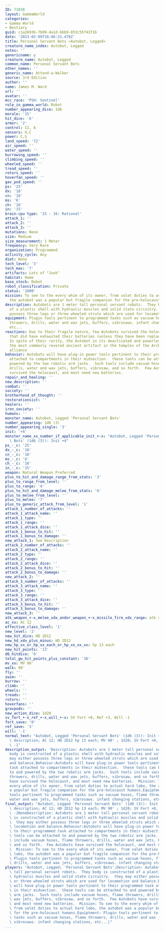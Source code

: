 ```yaml
---
ID: 71030
layout: GammaWorld
categories:
- Gamma World
- Bestiary
guid: c1a26936-7b08-4a1d-bbb9-853c55f4371b
date: '2023-02-09T16:46:31.476Z'
title: Personal Servant Bots «Autobot, Legged»
creature_name_index: Autobot, Legged
notes: ''
genericname: y
creature_name: Autobot, Legged
common_name: Personal Servant Bots
other_names: ''
generic_name: Attend-a-Walker
source: 3rd Edition
author: ''
name: James M. Ward
url: ''
avatar: ''
mcc_race: 'PSH: Sentinel'
role_in_gamma_world: Robot
number_appearing_dice: 1d6
morale: '15'
hit_dice: '6'
armor: '2'
control: II, A
sensors: H,C
power: C,S
land_speed: '72'
air_speed: ''
water_speed: ''
burrowing_speed: ''
climbing_speed: ''
wheeled_speed: ''
tread_speed: ''
rotors_speed: ''
hoverfan_speed: ''
gav_pod_speed: ''
ps: '25'
dx: '18'
cn: '16'
ms: '6'
ch: '16'
in: '15'
brain-cpu type: '15 - 16: Rational'
attack_1: ''
attack_2: ''
attack_3: ''
mutations: None
size: Medium
size_measurement: 1 Meter
frequency: Very Rare
organization: Programmed
activity_cycle: Any
diet: None
tech_level: '3'
tech_max: '7'
artifacts: Lots of "Junk"
habitat: Home
base_stock: Robot
robot_classification: Private
status: '1000'
mission: To see to the every whim of its owner, from valet duties to actual hard labo,
  the autobot was a popular but fragile companion for the pre-holocaust humans.
description: Autobots are 1 meter tall personal servant robots.  They body is constructed
  of a plastic shell with hydraulic muscles and solid state circuitry.  they may either
  possess three legs or three wheeled struts which are used for locomotion and balance.
equipment: Plugin tools pertinent to programmed tasks such as vacuum hoses, flame
  throwers, drills, water and wax jets, buffers, vibrosaws. infant changing stations,
  etc...
reactions: Due to their fragile nature, few Autobots survived the holocaust, and those
  that did have exhausted their batteries (unless they have been replaced since then).
  In spite of their rarity, the Autobot in its deactivated and powerless state is
  the most commonly revered ancient artifact in the temples of the Archivist cryptic
  alliance
behavior: Autobots will have plug-in power tools pertinent to their programmed task
  attached to compartments in their midsection.  these tools can be attached to and
  powered by the two robotic arm jacks.  Such tools include vacuum hoses, flame throwers,
  drills, water and wax jets, buffers, vibrosaw, and so forth.  Few Autobots have
  survived the holocaust, and most need new batteries.
repair_and_healing: ''
new_description: ''
combat: ''
society: ''
brotherhood_of_thought: ''
restorationsist: ''
healers: ''
iron_society: ''
humans: ''
monster_name: Autobot, Legged 'Personal Servant Bots'
number_appearing: 1d6 (3)
number_appearing_single: '3'
init: '+4'
monster_name_xx_number_if_applicable_init_+-x: "Autobot, Legged 'Personal Servant\
  \ Bots' (1d6 (3)): Init +4"
ps_-_c: '25'
dx_-_c: '18'
cn_-_c: '16'
ms_-_c: '6'
ch_-_c: '16'
in_-_c: '15'
weapon: Natural Weapon Preferred
plus_to_hit_and_damage_range_from_stats: '3'
plus_to_range_from_level: ''
plus_to_range: '4'
plus_to_hit_and_damage_melee_from_stats: '6'
plus_to_melee_from_level: ''
plus_to_melee: '7'
plus_to_generic_attack_from_level: '1'
attack_1_number_of_attacks: ''
attack_1_attack_name: ''
attack_1_type: ''
attack_1_range: ''
attack_1_attack_dice: ''
attack_1_bonus_to_hit: ''
attack_1_bonus_to_damage: ''
new_attack_1: See Description
attack_2_number_of_attacks: ''
attack_2_attack_name: ''
attack_2_type: ''
attack_2_range: ''
attack_2_attack_dice: ''
attack_2_bonus_to_hit: ''
attack_2_bonus_to_damage: ''
new_attack_2: ''
attack_3_number_of_attacks: ''
attack_3_attack_name: ''
attack_3_type: ''
attack_3_range: ''
attack_3_attack_dice: ''
attack_3_bonus_to_hit: ''
attack_3_bonus_to_damage: ''
new_attack_3: ''
atk_weapon_+-x_melee_xdx_andor_weapon_+-x_missile_fire_xdx_range: atk see description
ac_xx: AC 12
effective_class_level: '1'
new_level: '2'
new_hit_dice: HD 2D12
new_hd_xdx_plus_minus: HD 2D12
new_hp_xx_or_hp_xx_each_or_hp_xx_xx_xx: hp 13 each
new_hit_points: '13'
d6_hitdice: '6'
total_gw_hit_points_plus_constant: '36'
mv_xx: MV 90'
walk: 90'
fly: ''
swim: ''
burrow: ''
climb: ''
wheels: ''
treads: ''
rotors: ''
hoverfans: ''
gravpods: ''
new_action_dice: 1d20
sv_fort_+-x_ref_+-x_will_+-x: SV Fort +0, Ref +3, Will -1
fort_save: '0'
ref_save: '3'
will: '-1'
normal_text: "Autobot, Legged 'Personal Servant Bots' (1d6 (3)): Init +4; atk see\
  \ description; AC 12; HD 2D12 hp 13 each; MV 90' ; 1d20; SV Fort +0, Ref +3, Will\
  \ -1"
description_output: 'Description: Autobots are 1 meter tall personal servant robots.  They
  body is constructed of a plastic shell with hydraulic muscles and solid state circuitry.  they
  may either possess three legs or three wheeled struts which are used for locomotion
  and balance.Behavior:Autobots will have plug-in power tools pertinent to their programmed
  task attached to compartments in their midsection.  these tools can be attached
  to and powered by the two robotic arm jacks.  Such tools include vacuum hoses, flame
  throwers, drills, water and wax jets, buffers, vibrosaw, and so forth.  Few Autobots
  have survived the holocaust, and most need new batteries.  Mission: To see to the
  every whim of its owner, from valet duties to actual hard labo, the autobot was
  a popular but fragile companion for the pre-holocaust humans.Equiptment: Plugin
  tools pertinent to programmed tasks such as vacuum hoses, flame throwers, drills,
  water and wax jets, buffers, vibrosaws. infant changing stations, etc...'
final_output: "Autobot, Legged 'Personal Servant Bots' (1d6 (3)): Init +4; atk see\
  \ description; AC 12; HD 2D12 hp 13 each; MV 90' ; 1d20; SV Fort +0, Ref +3, Will\
  \ -1NoneDescription: Autobots are 1 meter tall personal servant robots.  They body\
  \ is constructed of a plastic shell with hydraulic muscles and solid state circuitry.\
  \  they may either possess three legs or three wheeled struts which are used for\
  \ locomotion and balance.Behavior:Autobots will have plug-in power tools pertinent\
  \ to their programmed task attached to compartments in their midsection.  these\
  \ tools can be attached to and powered by the two robotic arm jacks.  Such tools\
  \ include vacuum hoses, flame throwers, drills, water and wax jets, buffers, vibrosaw,\
  \ and so forth.  Few Autobots have survived the holocaust, and most need new batteries.\
  \  Mission: To see to the every whim of its owner, from valet duties to actual hard\
  \ labo, the autobot was a popular but fragile companion for the pre-holocaust humans.Equiptment:\
  \ Plugin tools pertinent to programmed tasks such as vacuum hoses, flame throwers,\
  \ drills, water and wax jets, buffers, vibrosaws. infant changing stations, etc..."
players: "Autobot, Legged; 'Personal Servant Bots';Description: Autobots are 1 meter\
  \ tall personal servant robots.  They body is constructed of a plastic shell with\
  \ hydraulic muscles and solid state circuitry.  they may either possess three legs\
  \ or three wheeled struts which are used for locomotion and balance.Behavior:Autobots\
  \ will have plug-in power tools pertinent to their programmed task attached to compartments\
  \ in their midsection.  these tools can be attached to and powered by the two robotic\
  \ arm jacks.  Such tools include vacuum hoses, flame throwers, drills, water and\
  \ wax jets, buffers, vibrosaw, and so forth.  Few Autobots have survived the holocaust,\
  \ and most need new batteries.  Mission: To see to the every whim of its owner,\
  \ from valet duties to actual hard labo, the autobot was a popular but fragile companion\
  \ for the pre-holocaust humans.Equiptment: Plugin tools pertinent to programmed\
  \ tasks such as vacuum hoses, flame throwers, drills, water and wax jets, buffers,\
  \ vibrosaws. infant changing stations, etc...|"
...
```

